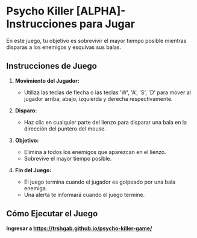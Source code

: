 # Psycho Killer [ALPHA]- Instrucciones para Jugar

En este juego, tu objetivo es sobrevivir el mayor tiempo posible mientras disparas a los enemigos y esquivas sus balas.

## Instrucciones de Juego

1. **Movimiento del Jugador:**
   - Utiliza las teclas de flecha o las teclas 'W', 'A', 'S', 'D' para mover al jugador arriba, abajo, izquierda y derecha respectivamente.

2. **Disparo:**
   - Haz clic en cualquier parte del lienzo para disparar una bala en la dirección del puntero del mouse.

3. **Objetivo:**
   - Elimina a todos los enemigos que aparezcan en el lienzo.
   - Sobrevive el mayor tiempo posible.
   

4. **Fin del Juego:**
   - El juego termina cuando el jugador es golpeado por una bala enemiga.
   - Una alerta te informará cuando el juego termine.

## Cómo Ejecutar el Juego

**Ingresar a https://trshgab.github.io/psycho-killer-game/**
